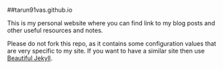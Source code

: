 ##tarun91vas.github.io

This is my personal website where you can find link to my blog posts and other useful resources and notes.

Please do not fork this repo, as it contains some configuration values that are very specific to my site. If you want to have a similar site then use [Beautiful Jekyll](https://github.com/daattali/beautiful-jekyll).

